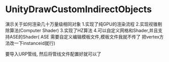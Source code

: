# UnityDrawCustomIndirectObjects
演示关于如何渲染几十万量级相同对象
1.实现了纯GPU的渲染流程
2.实现视锥剔除算法(Computer Shader)
3.实现了HZ算法
4.可以自定义网格和Shader,并且支持ASE的Shader( ASE 需要自定义编辑模板文件,模板文件我就不传了 把vertex方法改一下instanceid就行)


要导入URP管线, 然后将管线文件配置好就可以了

